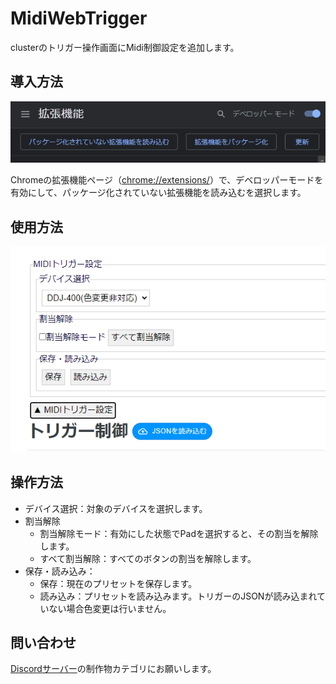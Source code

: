 # MidiWebTrigger

clusterのトリガー操作画面にMidi制御設定を追加します。

## 導入方法

![説明](images/devmode.png)

Chromeの拡張機能ページ（[chrome://extensions/](chrome://extensions/)）で、デベロッパーモードを有効にして、パッケージ化されていない拡張機能を読み込むを選択します。

## 使用方法

![スクリーンショット](images/screenShot.png)

## 操作方法

- デバイス選択：対象のデバイスを選択します。
- 割当解除
    - 割当解除モード：有効にした状態でPadを選択すると、その割当を解除します。
    - すべて割当解除：すべてのボタンの割当を解除します。
- 保存・読み込み：
    - 保存：現在のプリセットを保存します。
    - 読み込み：プリセットを読み込みます。トリガーのJSONが読み込まれていない場合色変更は行いません。

## 問い合わせ

[Discordサーバー](https://discord.gg/Wz24z35FNu)の制作物カテゴリにお願いします。